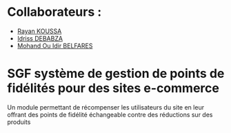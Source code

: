 # Collaborateurs :
  * <a href="https://github.com/RCruento">Rayan KOUSSA</a>
  * <a href="https://github.com/idriss-debabza">Idriss DEBABZA</a>
  * <a href="https://github.com/idirbfs">Mohand Ou Idir BELFARES </a>

# SGF système de gestion de points de fidélités pour des sites e-commerce
Un module permettant de récompenser les utilisateurs du site en leur offrant des points de fidélité échangeable contre des réductions sur des produits
